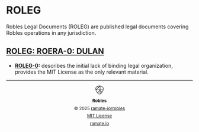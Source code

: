 # ROLEG

Robles Legal Documents (ROLEG) are published legal documents covering Robles operations in any jurisdiction.

<!--START OAC INDEX: DO NOT REMOVE THIS LINE -->
## [ROLEG: ROERA-0: DULAN](roera-000-000-000-dulan/README.md)
- **[ROLEG-0](/roleg/roera-000-000-000-dulan/roleg-000-000-000/README.md):** describes the initial lack of binding legal organization, provides the MIT License as the only relevant material.

<!--ROBLES FOOTER: DO NOT REMOVE THIS LINE-->
---

<div align="center">
  <picture>
    <source srcset="/assets/robles-inverted-transparent.png" media="(prefers-color-scheme: dark)">
    <img height="24" src="/assets/robles-transparent.png" alt="Robles"/>
  </picture>
  <br/>
  <sub>
    <b>Robles</b>
    <br/>
    &copy; 2025 <a href="https://github.com/ramate-io/robles">ramate-io/robles</a>
    <br/>
    <a href="https://github.com/ramate-io/robles/blob/main/LICENSE">MIT License</a>
    <br/>
    <a href="https://www.ramate.io">ramate.io</a>
  </sub>
</div>

<!--END OAC INDEX: DO NOT REMOVE THIS LINE -->
